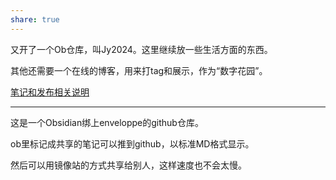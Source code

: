 ```yaml
---  
share: true  
---  
```

  
又开了一个Ob仓库，叫Jy2024。这里继续放一些生活方面的东西。  
  
其他还需要一个在线的博客，用来打tag和展示，作为“数字花园”。  
  
[笔记和发布相关说明](./%E7%AC%94%E8%AE%B0%E5%92%8C%E5%8F%91%E5%B8%83%E7%9B%B8%E5%85%B3%E8%AF%B4%E6%98%8E.md)  
  
---  
  
这是一个Obsidian绑上enveloppe的github仓库。  
  
ob里标记成共享的笔记可以推到github，以标准MD格式显示。  
  
然后可以用镜像站的方式共享给别人，这样速度也不会太慢。